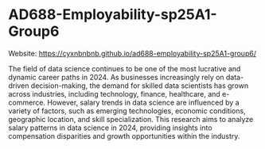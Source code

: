 # AD688-Employability-sp25A1-Group6
Website: https://cyxnbnbnb.github.io/ad688-employability-sp25A1-group6/

The field of data science continues to be one of the most lucrative and dynamic career paths in 2024. As businesses increasingly rely on data-driven decision-making, the demand for skilled data scientists has grown across industries, including technology, finance, healthcare, and e-commerce. However, salary trends in data science are influenced by a variety of factors, such as emerging technologies, economic conditions, geographic location, and skill specialization. This research aims to analyze salary patterns in data science in 2024, providing insights into compensation disparities and growth opportunities within the industry.
